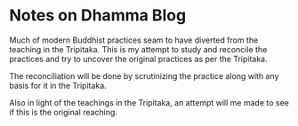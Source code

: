 # Notes on Dhamma Blog
Much of modern Buddhist practices seam to have diverted from the teaching in the Tripitaka. This is my attempt to study and reconcile the practices and try to uncover the original practices as per the Tripitaka.

The reconciliation will be done by scrutinizing the practice along with any basis for it in the Tripitaka.

Also in light of the teachings in the Tripitaka, an attempt will me made to see if this is the original reaching.

